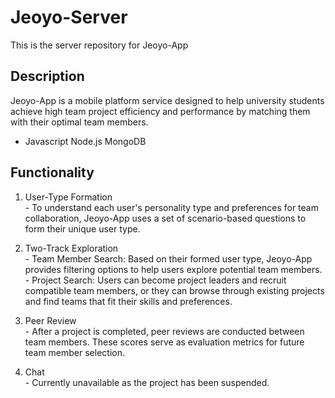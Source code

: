 # Jeoyo-Server
This is the server repository for Jeoyo-App

## Description

Jeoyo-App is a mobile platform service designed to help university students achieve high team project efficiency and performance by matching them with their optimal team members.
- Javascript Node.js MongoDB

## Functionality
1. User-Type Formation
<br />- To understand each user's personality type and preferences for team collaboration, Jeoyo-App uses a set of scenario-based questions to form their unique user type.

2. Two-Track Exploration
<br />- Team Member Search: Based on their formed user type, Jeoyo-App provides filtering options to help users explore potential team members.
<br />- Project Search: Users can become project leaders and recruit compatible team members, or they can browse through existing projects and find teams that fit their skills and preferences.

3. Peer Review 
<br />- After a project is completed, peer reviews are conducted between team members. These scores serve as evaluation metrics for future team member selection.

4. Chat
<br />- Currently unavailable as the project has been suspended.
